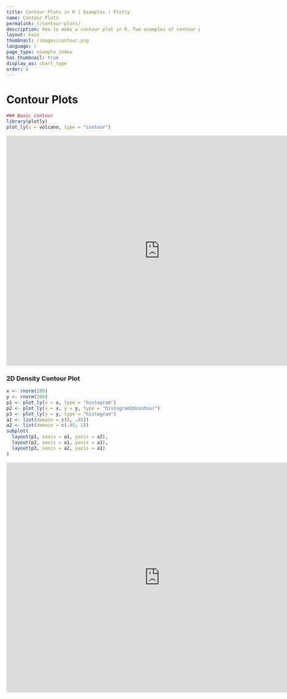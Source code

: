 ```yaml
---
title: Contour Plots in R | Examples | Plotly
name: Contour Plots
permalink: r/contour-plots/
description: How to make a contour plot in R. Two examples of contour plots of matrices and 2D distributions.
layout: base
thumbnail: /images/contour.png
language: r
page_type: example_index
has_thumbnail: true
display_as: chart_type
order: 6
---
```



# Contour Plots


```r
### Basic contour
library(plotly)
plot_ly(z = volcano, type = "contour")
```

<iframe height="600" id="igraph" scrolling="no" seamless="seamless" src="https://plot.ly/~RPlotBot/209.embed" width="800" frameBorder="0"></iframe>

### 2D Density Contour Plot


```r
x <- rnorm(200)
y <- rnorm(200)
p1 <- plot_ly(x = x, type = "histogram")
p2 <- plot_ly(x = x, y = y, type = "histogram2dcontour")
p3 <- plot_ly(y = y, type = "histogram")
a1 <- list(domain = c(0, .85))
a2 <- list(domain = c(.85, 1))
subplot(
  layout(p1, xaxis = a1, yaxis = a2),
  layout(p2, xaxis = a1, yaxis = a1),
  layout(p3, xaxis = a2, yaxis = a1)
)
```

<iframe height="600" id="igraph" scrolling="no" seamless="seamless" src="https://plot.ly/~RPlotBot/995.embed" width="800" frameBorder="0"></iframe>
